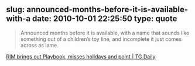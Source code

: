 slug: announced-months-before-it-is-available-with-a
date: 2010-10-01 22:25:50
type: quote
---

> Announced months before it is available, with a name that sounds like something out of a children’s toy line, and incomplete it just comes across as lame.

[RIM brings out Playbook, misses holidays and point | TG Daily](http://www.tgdaily.com/opinion/51742-rim-brings-out-playbook-misses-holidays-and-point)
